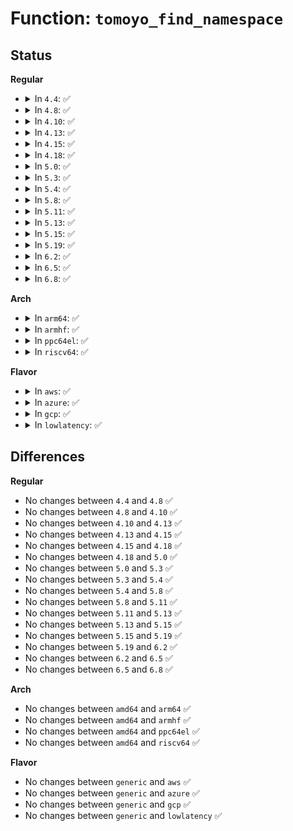 # Function: <code>tomoyo_find_namespace</code>

## Status
<b>Regular</b>
<ul>
<li>
<details>
<summary>In <code>4.4</code>: ✅</summary>

```c
struct tomoyo_policy_namespace *tomoyo_find_namespace(const char *name, const unsigned int len);
```

**Collision:** Unique Static

**Inline:** No

**Transformation:** False

**Instances:**

```
In security/tomoyo/domain.c (ffffffff8136d430)
Location: security/tomoyo/domain.c:422
Inline: False
Direct callers:
  - security/tomoyo/domain.c:tomoyo_assign_namespace
  - security/tomoyo/domain.c:tomoyo_assign_namespace
  - security/tomoyo/domain.c:tomoyo_assign_namespace
```
**Symbols:**

```
ffffffff8136d430-ffffffff8136d4a4: tomoyo_find_namespace (STB_LOCAL)
```
</details>
</li>
<li>
<details>
<summary>In <code>4.8</code>: ✅</summary>

```c
struct tomoyo_policy_namespace *tomoyo_find_namespace(const char *name, const unsigned int len);
```

**Collision:** Unique Static

**Inline:** No

**Transformation:** False

**Instances:**

```
In security/tomoyo/domain.c (ffffffff813a3680)
Location: security/tomoyo/domain.c:422
Inline: False
Direct callers:
  - security/tomoyo/domain.c:tomoyo_assign_namespace
  - security/tomoyo/domain.c:tomoyo_assign_namespace
  - security/tomoyo/domain.c:tomoyo_assign_namespace
```
**Symbols:**

```
ffffffff813a3680-ffffffff813a36ea: tomoyo_find_namespace (STB_LOCAL)
```
</details>
</li>
<li>
<details>
<summary>In <code>4.10</code>: ✅</summary>

```c
struct tomoyo_policy_namespace *tomoyo_find_namespace(const char *name, const unsigned int len);
```

**Collision:** Unique Static

**Inline:** No

**Transformation:** False

**Instances:**

```
In security/tomoyo/domain.c (ffffffff813ba200)
Location: security/tomoyo/domain.c:422
Inline: False
Direct callers:
  - security/tomoyo/domain.c:tomoyo_assign_namespace
  - security/tomoyo/domain.c:tomoyo_assign_namespace
  - security/tomoyo/domain.c:tomoyo_assign_namespace
```
**Symbols:**

```
ffffffff813ba200-ffffffff813ba26a: tomoyo_find_namespace (STB_LOCAL)
```
</details>
</li>
<li>
<details>
<summary>In <code>4.13</code>: ✅</summary>

```c
struct tomoyo_policy_namespace *tomoyo_find_namespace(const char *name, const unsigned int len);
```

**Collision:** Unique Static

**Inline:** No

**Transformation:** False

**Instances:**

```
In security/tomoyo/domain.c (ffffffff813d0a60)
Location: security/tomoyo/domain.c:424
Inline: False
Direct callers:
  - security/tomoyo/domain.c:tomoyo_assign_namespace
  - security/tomoyo/domain.c:tomoyo_assign_namespace
  - security/tomoyo/domain.c:tomoyo_assign_namespace
```
**Symbols:**

```
ffffffff813d0a60-ffffffff813d0ad6: tomoyo_find_namespace (STB_LOCAL)
```
</details>
</li>
<li>
<details>
<summary>In <code>4.15</code>: ✅</summary>

```c
struct tomoyo_policy_namespace *tomoyo_find_namespace(const char *name, const unsigned int len);
```

**Collision:** Unique Static

**Inline:** No

**Transformation:** False

**Instances:**

```
In security/tomoyo/domain.c (ffffffff813f6f00)
Location: security/tomoyo/domain.c:425
Inline: False
Direct callers:
  - security/tomoyo/domain.c:tomoyo_assign_namespace
  - security/tomoyo/domain.c:tomoyo_assign_namespace
  - security/tomoyo/domain.c:tomoyo_assign_namespace
```
**Symbols:**

```
ffffffff813f6f00-ffffffff813f6f76: tomoyo_find_namespace (STB_LOCAL)
```
</details>
</li>
<li>
<details>
<summary>In <code>4.18</code>: ✅</summary>

```c
struct tomoyo_policy_namespace *tomoyo_find_namespace(const char *name, const unsigned int len);
```

**Collision:** Unique Static

**Inline:** No

**Transformation:** False

**Instances:**

```
In security/tomoyo/domain.c (ffffffff81427ec0)
Location: security/tomoyo/domain.c:425
Inline: False
Direct callers:
  - security/tomoyo/domain.c:tomoyo_assign_namespace
  - security/tomoyo/domain.c:tomoyo_assign_namespace
  - security/tomoyo/domain.c:tomoyo_assign_namespace
```
**Symbols:**

```
ffffffff81427ec0-ffffffff81427f36: tomoyo_find_namespace (STB_LOCAL)
```
</details>
</li>
<li>
<details>
<summary>In <code>5.0</code>: ✅</summary>

```c
struct tomoyo_policy_namespace *tomoyo_find_namespace(const char *name, const unsigned int len);
```

**Collision:** Unique Static

**Inline:** No

**Transformation:** False

**Instances:**

```
In security/tomoyo/domain.c (ffffffff81444770)
Location: security/tomoyo/domain.c:425
Inline: False
Direct callers:
  - security/tomoyo/domain.c:tomoyo_assign_namespace
  - security/tomoyo/domain.c:tomoyo_assign_namespace
  - security/tomoyo/domain.c:tomoyo_assign_namespace
```
**Symbols:**

```
ffffffff81444770-ffffffff814447e6: tomoyo_find_namespace (STB_LOCAL)
```
</details>
</li>
<li>
<details>
<summary>In <code>5.3</code>: ✅</summary>

```c
struct tomoyo_policy_namespace *tomoyo_find_namespace(const char *name, const unsigned int len);
```

**Collision:** Unique Static

**Inline:** No

**Transformation:** False

**Instances:**

```
In security/tomoyo/domain.c (ffffffff81472450)
Location: security/tomoyo/domain.c:434
Inline: False
Direct callers:
  - security/tomoyo/domain.c:tomoyo_assign_namespace
  - security/tomoyo/domain.c:tomoyo_assign_namespace
  - security/tomoyo/domain.c:tomoyo_assign_namespace
```
**Symbols:**

```
ffffffff81472450-ffffffff814724c3: tomoyo_find_namespace (STB_LOCAL)
```
</details>
</li>
<li>
<details>
<summary>In <code>5.4</code>: ✅</summary>

```c
struct tomoyo_policy_namespace *tomoyo_find_namespace(const char *name, const unsigned int len);
```

**Collision:** Unique Static

**Inline:** No

**Transformation:** False

**Instances:**

```
In security/tomoyo/domain.c (ffffffff8148c1f0)
Location: security/tomoyo/domain.c:438
Inline: False
Direct callers:
  - security/tomoyo/domain.c:tomoyo_assign_namespace
  - security/tomoyo/domain.c:tomoyo_assign_namespace
  - security/tomoyo/domain.c:tomoyo_assign_namespace
```
**Symbols:**

```
ffffffff8148c1f0-ffffffff8148c263: tomoyo_find_namespace (STB_LOCAL)
```
</details>
</li>
<li>
<details>
<summary>In <code>5.8</code>: ✅</summary>

```c
struct tomoyo_policy_namespace *tomoyo_find_namespace(const char *name, const unsigned int len);
```

**Collision:** Unique Static

**Inline:** No

**Transformation:** False

**Instances:**

```
In security/tomoyo/domain.c (ffffffff814e3340)
Location: security/tomoyo/domain.c:438
Inline: False
Direct callers:
  - security/tomoyo/domain.c:tomoyo_assign_namespace
  - security/tomoyo/domain.c:tomoyo_assign_namespace
  - security/tomoyo/domain.c:tomoyo_assign_namespace
```
**Symbols:**

```
ffffffff814e3340-ffffffff814e33b3: tomoyo_find_namespace (STB_LOCAL)
```
</details>
</li>
<li>
<details>
<summary>In <code>5.11</code>: ✅</summary>

```c
struct tomoyo_policy_namespace *tomoyo_find_namespace(const char *name, const unsigned int len);
```

**Collision:** Unique Static

**Inline:** No

**Transformation:** False

**Instances:**

```
In security/tomoyo/domain.c (ffffffff81500770)
Location: security/tomoyo/domain.c:438
Inline: False
Direct callers:
  - security/tomoyo/domain.c:tomoyo_assign_namespace
  - security/tomoyo/domain.c:tomoyo_assign_namespace
  - security/tomoyo/domain.c:tomoyo_assign_namespace
```
**Symbols:**

```
ffffffff81500770-ffffffff815007e3: tomoyo_find_namespace (STB_LOCAL)
```
</details>
</li>
<li>
<details>
<summary>In <code>5.13</code>: ✅</summary>

```c
struct tomoyo_policy_namespace *tomoyo_find_namespace(const char *name, const unsigned int len);
```

**Collision:** Unique Static

**Inline:** No

**Transformation:** False

**Instances:**

```
In security/tomoyo/domain.c (ffffffff81507360)
Location: security/tomoyo/domain.c:438
Inline: False
Direct callers:
  - security/tomoyo/domain.c:tomoyo_assign_namespace
  - security/tomoyo/domain.c:tomoyo_assign_namespace
  - security/tomoyo/domain.c:tomoyo_assign_namespace
```
**Symbols:**

```
ffffffff81507360-ffffffff815073d3: tomoyo_find_namespace (STB_LOCAL)
```
</details>
</li>
<li>
<details>
<summary>In <code>5.15</code>: ✅</summary>

```c
struct tomoyo_policy_namespace *tomoyo_find_namespace(const char *name, const unsigned int len);
```

**Collision:** Unique Static

**Inline:** No

**Transformation:** False

**Instances:**

```
In security/tomoyo/domain.c (ffffffff815644a0)
Location: security/tomoyo/domain.c:438
Inline: False
Direct callers:
  - security/tomoyo/domain.c:tomoyo_assign_namespace
  - security/tomoyo/domain.c:tomoyo_assign_namespace
  - security/tomoyo/domain.c:tomoyo_assign_namespace
```
**Symbols:**

```
ffffffff815644a0-ffffffff81564513: tomoyo_find_namespace (STB_LOCAL)
```
</details>
</li>
<li>
<details>
<summary>In <code>5.19</code>: ✅</summary>

```c
struct tomoyo_policy_namespace *tomoyo_find_namespace(const char *name, const unsigned int len);
```

**Collision:** Unique Static

**Inline:** No

**Transformation:** False

**Instances:**

```
In security/tomoyo/domain.c (ffffffff815ffc60)
Location: security/tomoyo/domain.c:438
Inline: False
Direct callers:
  - security/tomoyo/domain.c:tomoyo_assign_namespace
  - security/tomoyo/domain.c:tomoyo_assign_namespace
  - security/tomoyo/domain.c:tomoyo_assign_namespace
```
**Symbols:**

```
ffffffff815ffc60-ffffffff815ffce7: tomoyo_find_namespace (STB_LOCAL)
```
</details>
</li>
<li>
<details>
<summary>In <code>6.2</code>: ✅</summary>

```c
struct tomoyo_policy_namespace *tomoyo_find_namespace(const char *name, const unsigned int len);
```

**Collision:** Unique Static

**Inline:** No

**Transformation:** False

**Instances:**

```
In security/tomoyo/domain.c (ffffffff816b0b30)
Location: security/tomoyo/domain.c:438
Inline: False
Direct callers:
  - security/tomoyo/domain.c:tomoyo_assign_namespace
  - security/tomoyo/domain.c:tomoyo_assign_namespace
  - security/tomoyo/domain.c:tomoyo_assign_namespace
```
**Symbols:**

```
ffffffff816b0b30-ffffffff816b0bb7: tomoyo_find_namespace (STB_LOCAL)
```
</details>
</li>
<li>
<details>
<summary>In <code>6.5</code>: ✅</summary>

```c
struct tomoyo_policy_namespace *tomoyo_find_namespace(const char *name, const unsigned int len);
```

**Collision:** Unique Static

**Inline:** No

**Transformation:** False

**Instances:**

```
In security/tomoyo/domain.c (ffffffff816e9540)
Location: security/tomoyo/domain.c:438
Inline: False
Direct callers:
  - security/tomoyo/domain.c:tomoyo_assign_namespace
  - security/tomoyo/domain.c:tomoyo_assign_namespace
  - security/tomoyo/domain.c:tomoyo_assign_namespace
```
**Symbols:**

```
ffffffff816e9540-ffffffff816e95c7: tomoyo_find_namespace (STB_LOCAL)
```
</details>
</li>
<li>
<details>
<summary>In <code>6.8</code>: ✅</summary>

```c
struct tomoyo_policy_namespace *tomoyo_find_namespace(const char *name, const unsigned int len);
```

**Collision:** Unique Static

**Inline:** No

**Transformation:** False

**Instances:**

```
In security/tomoyo/domain.c (ffffffff81726250)
Location: security/tomoyo/domain.c:438
Inline: False
Direct callers:
  - security/tomoyo/domain.c:tomoyo_assign_namespace
  - security/tomoyo/domain.c:tomoyo_assign_namespace
  - security/tomoyo/domain.c:tomoyo_assign_namespace
```
**Symbols:**

```
ffffffff81726250-ffffffff817262d7: tomoyo_find_namespace (STB_LOCAL)
```
</details>
</li>
</ul>
<b>Arch</b>
<ul>
<li>
<details>
<summary>In <code>arm64</code>: ✅</summary>

```c
struct tomoyo_policy_namespace *tomoyo_find_namespace(const char *name, const unsigned int len);
```

**Collision:** Unique Static

**Inline:** No

**Transformation:** False

**Instances:**

```
In security/tomoyo/domain.c (ffff80001057f520)
Location: security/tomoyo/domain.c:438
Inline: False
Direct callers:
  - security/tomoyo/domain.c:tomoyo_assign_namespace
  - security/tomoyo/domain.c:tomoyo_assign_namespace
  - security/tomoyo/domain.c:tomoyo_assign_namespace
```
**Symbols:**

```
ffff80001057f520-ffff80001057f5cc: tomoyo_find_namespace (STB_LOCAL)
```
</details>
</li>
<li>
<details>
<summary>In <code>armhf</code>: ✅</summary>

```c
struct tomoyo_policy_namespace *tomoyo_find_namespace(const char *name, const unsigned int len);
```

**Collision:** Unique Static

**Inline:** No

**Transformation:** False

**Instances:**

```
In security/tomoyo/domain.c (c0731ab8)
Location: security/tomoyo/domain.c:438
Inline: False
Direct callers:
  - security/tomoyo/domain.c:tomoyo_assign_namespace
  - security/tomoyo/domain.c:tomoyo_assign_namespace
  - security/tomoyo/domain.c:tomoyo_assign_namespace
```
**Symbols:**

```
c0731ab8-c0731b34: tomoyo_find_namespace (STB_LOCAL)
```
</details>
</li>
<li>
<details>
<summary>In <code>ppc64el</code>: ✅</summary>

```c
struct tomoyo_policy_namespace *tomoyo_find_namespace(const char *name, const unsigned int len);
```

**Collision:** Unique Static

**Inline:** No

**Transformation:** False

**Instances:**

```
In security/tomoyo/domain.c (c0000000006ec6c0)
Location: security/tomoyo/domain.c:438
Inline: False
Direct callers:
  - security/tomoyo/domain.c:tomoyo_assign_namespace
  - security/tomoyo/domain.c:tomoyo_assign_namespace
  - security/tomoyo/domain.c:tomoyo_assign_namespace
```
**Symbols:**

```
c0000000006ec6c0-c0000000006ec798: tomoyo_find_namespace (STB_LOCAL)
```
</details>
</li>
<li>
<details>
<summary>In <code>riscv64</code>: ✅</summary>

```c
struct tomoyo_policy_namespace *tomoyo_find_namespace(const char *name, const unsigned int len);
```

**Collision:** Unique Static

**Inline:** No

**Transformation:** False

**Instances:**

```
In security/tomoyo/domain.c (ffffffe0003d0392)
Location: security/tomoyo/domain.c:438
Inline: False
Direct callers:
  - security/tomoyo/domain.c:tomoyo_assign_namespace
  - security/tomoyo/domain.c:tomoyo_assign_namespace
  - security/tomoyo/domain.c:tomoyo_assign_namespace
```
**Symbols:**

```
ffffffe0003d0392-ffffffe0003d0428: tomoyo_find_namespace (STB_LOCAL)
```
</details>
</li>
</ul>
<b>Flavor</b>
<ul>
<li>
<details>
<summary>In <code>aws</code>: ✅</summary>

```c
struct tomoyo_policy_namespace *tomoyo_find_namespace(const char *name, const unsigned int len);
```

**Collision:** Unique Static

**Inline:** No

**Transformation:** False

**Instances:**

```
In security/tomoyo/domain.c (ffffffff814847d0)
Location: security/tomoyo/domain.c:438
Inline: False
Direct callers:
  - security/tomoyo/domain.c:tomoyo_assign_namespace
  - security/tomoyo/domain.c:tomoyo_assign_namespace
  - security/tomoyo/domain.c:tomoyo_assign_namespace
```
**Symbols:**

```
ffffffff814847d0-ffffffff81484843: tomoyo_find_namespace (STB_LOCAL)
```
</details>
</li>
<li>
<details>
<summary>In <code>azure</code>: ✅</summary>

```c
struct tomoyo_policy_namespace *tomoyo_find_namespace(const char *name, const unsigned int len);
```

**Collision:** Unique Static

**Inline:** No

**Transformation:** False

**Instances:**

```
In security/tomoyo/domain.c (ffffffff814751f0)
Location: security/tomoyo/domain.c:438
Inline: False
Direct callers:
  - security/tomoyo/domain.c:tomoyo_assign_namespace
  - security/tomoyo/domain.c:tomoyo_assign_namespace
  - security/tomoyo/domain.c:tomoyo_assign_namespace
```
**Symbols:**

```
ffffffff814751f0-ffffffff81475263: tomoyo_find_namespace (STB_LOCAL)
```
</details>
</li>
<li>
<details>
<summary>In <code>gcp</code>: ✅</summary>

```c
struct tomoyo_policy_namespace *tomoyo_find_namespace(const char *name, const unsigned int len);
```

**Collision:** Unique Static

**Inline:** No

**Transformation:** False

**Instances:**

```
In security/tomoyo/domain.c (ffffffff81480870)
Location: security/tomoyo/domain.c:438
Inline: False
Direct callers:
  - security/tomoyo/domain.c:tomoyo_assign_namespace
  - security/tomoyo/domain.c:tomoyo_assign_namespace
  - security/tomoyo/domain.c:tomoyo_assign_namespace
```
**Symbols:**

```
ffffffff81480870-ffffffff814808e3: tomoyo_find_namespace (STB_LOCAL)
```
</details>
</li>
<li>
<details>
<summary>In <code>lowlatency</code>: ✅</summary>

```c
struct tomoyo_policy_namespace *tomoyo_find_namespace(const char *name, const unsigned int len);
```

**Collision:** Unique Static

**Inline:** No

**Transformation:** False

**Instances:**

```
In security/tomoyo/domain.c (ffffffff814983e0)
Location: security/tomoyo/domain.c:438
Inline: False
Direct callers:
  - security/tomoyo/domain.c:tomoyo_assign_namespace
  - security/tomoyo/domain.c:tomoyo_assign_namespace
  - security/tomoyo/domain.c:tomoyo_assign_namespace
```
**Symbols:**

```
ffffffff814983e0-ffffffff81498453: tomoyo_find_namespace (STB_LOCAL)
```
</details>
</li>
</ul>

## Differences
<b>Regular</b>
<ul>
<li>
No changes between <code>4.4</code> and <code>4.8</code> ✅
</li>
<li>
No changes between <code>4.8</code> and <code>4.10</code> ✅
</li>
<li>
No changes between <code>4.10</code> and <code>4.13</code> ✅
</li>
<li>
No changes between <code>4.13</code> and <code>4.15</code> ✅
</li>
<li>
No changes between <code>4.15</code> and <code>4.18</code> ✅
</li>
<li>
No changes between <code>4.18</code> and <code>5.0</code> ✅
</li>
<li>
No changes between <code>5.0</code> and <code>5.3</code> ✅
</li>
<li>
No changes between <code>5.3</code> and <code>5.4</code> ✅
</li>
<li>
No changes between <code>5.4</code> and <code>5.8</code> ✅
</li>
<li>
No changes between <code>5.8</code> and <code>5.11</code> ✅
</li>
<li>
No changes between <code>5.11</code> and <code>5.13</code> ✅
</li>
<li>
No changes between <code>5.13</code> and <code>5.15</code> ✅
</li>
<li>
No changes between <code>5.15</code> and <code>5.19</code> ✅
</li>
<li>
No changes between <code>5.19</code> and <code>6.2</code> ✅
</li>
<li>
No changes between <code>6.2</code> and <code>6.5</code> ✅
</li>
<li>
No changes between <code>6.5</code> and <code>6.8</code> ✅
</li>
</ul>
<b>Arch</b>
<ul>
<li>
No changes between <code>amd64</code> and <code>arm64</code> ✅
</li>
<li>
No changes between <code>amd64</code> and <code>armhf</code> ✅
</li>
<li>
No changes between <code>amd64</code> and <code>ppc64el</code> ✅
</li>
<li>
No changes between <code>amd64</code> and <code>riscv64</code> ✅
</li>
</ul>
<b>Flavor</b>
<ul>
<li>
No changes between <code>generic</code> and <code>aws</code> ✅
</li>
<li>
No changes between <code>generic</code> and <code>azure</code> ✅
</li>
<li>
No changes between <code>generic</code> and <code>gcp</code> ✅
</li>
<li>
No changes between <code>generic</code> and <code>lowlatency</code> ✅
</li>
</ul>

